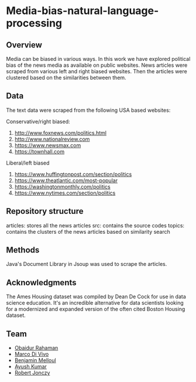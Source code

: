 # Media-bias-natural-language-processing

## Overview

Media can be biased in various ways. In this work we have explored political bias of the news media as available on public websites. News articles were scraped from various left and right biased websites. Then the articles were clustered based on the similarities between them.  

## Data

The text data were scraped from the following USA based websites:

Conservative/right biased:

1. http://www.foxnews.com/politics.html
2. http://www.nationalreview.com 
3. https://www.newsmax.com
4. https://townhall.com

Liberal/left biased

1. https://www.huffingtonpost.com/section/politics
2. https://www.theatlantic.com/most-popular
3. https://washingtonmonthly.com/politics
4. https://www.nytimes.com/section/politics

## Repository structure

articles: stores all the news articles
src: contains the source codes
topics: contains the clusters of the news articles based on similarity search

## Methods

Java's Document Library in Jsoup was used to scrape the articles. 



## Acknowledgments

The Ames Housing dataset was compiled by Dean De Cock for use in data science education. It's an incredible alternative for data scientists looking for a modernized and expanded version of the often cited Boston Housing dataset. 

## Team
- [Obaidur Rahaman](https://github.com/obaidur-rahaman)
- [Marco Di Vivo](https://github.com/divivoma)
- [Benjamin Melloul]()
- [Ayush Kumar](https://github.com/swifty1)
- [Robert Jonczy](https://github.com/rjonczy)

